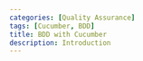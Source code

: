 ```yaml
---
categories: [Quality Assurance]
tags: [Cucumber, BDD]
title: BDD with Cucumber
description: Introduction 
---
```

